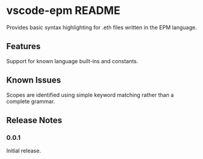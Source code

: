 # vscode-epm README

Provides basic syntax highlighting for .eth files written in the EPM language.

## Features

Support for known language built-ins and constants.

## Known Issues

Scopes are identified using simple keyword matching rather than a complete grammar.

## Release Notes

### 0.0.1

Initial release.
